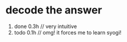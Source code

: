# decode the answer

1. done 0.3h // very intuitive
2. todo 0.1h // omg! it forces me to learn syogi!